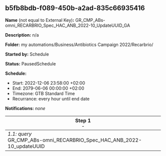 ## b5fb8bdb-f089-450b-a2ad-835c66935416

**Name** (not equal to External Key)**:** GR_CMP_ABs-omni_RECARBRIO_Spec_HAC_ANB_2022-10_UpdateUUID_GA

**Description:** n/a

**Folder:** my automations/Business/Antibiotics Campaign 2022/Recarbrio/

**Started by:** Schedule

**Status:** PausedSchedule

**Schedule:**

* Start: 2022-12-06 23:58:00 +02:00
* End: 2079-06-06 00:00:00 +02:00
* Timezone: GTB Standard Time
* Recurrance: every hour until end date

**Notifications:** _none_


| Step 1<br>_<small>-</small>_ |
| --- |
| _1.1: query_<br>GR_CMP_ABs-omni_RECARBRIO_Spec_HAC_ANB_2022-10_updateUUID |
